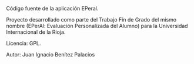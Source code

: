 Código fuente de la aplicación EPeral.

Proyecto desarrollado como parte del Trabajo Fín de Grado del mismo nombre (EPerAl: Evaluación Personalizada del Alumno) para la Universidad Internacional de la Rioja.

Licencia: GPL.

Autor: Juan Ignacio Benítez Palacios
